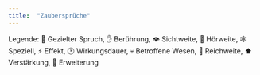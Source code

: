 ```yaml
---
title:  "Zaubersprüche"
---
```


<div>
  <style>
    p {
    }
  </style>

  <div class='legend'>
    Legende:
    <span>🎯 Gezielter Spruch</span>,
    <span>✋ Berührung</span>,
    <span>👁️ Sichtweite</span>,
    <span>🎵️ Hörweite</span>,
    <span>🕸️ Speziell</span>,
    <span>⚡ Effekt</span>,
    <span>🕑 Wirkungsdauer</span>,
    <span>💀 Betroffene Wesen</span>,
    <span>📶 Reichweite</span>,
    <span>⬆️ Verstärkung</span>,
    <span>💎 Erweiterung</span>
  </div>

  <Spells />
</div>
